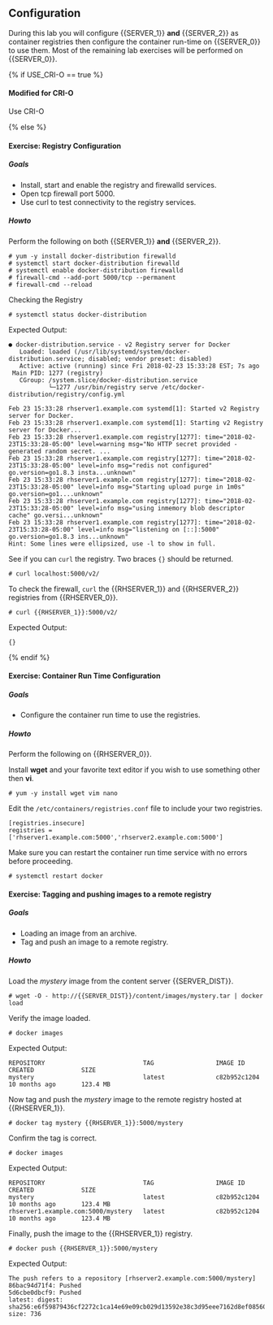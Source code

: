 ## Configuration
During this lab you will configure {{SERVER_1}} **and** {{SERVER_2}} as container registries then configure the container run-time on {{SERVER_0}} to use them. Most of the remaining lab exercises will be performed on {{SERVER_0}}. 

{% if USE_CRI-O == true %}

#### Modified for CRI-O
Use CRI-O

{% else %}

#### Exercise: Registry Configuration

##### Goals 

* Install, start and enable the registry and firewalld services.
* Open tcp firewall port 5000. 
* Use curl to test connectivity to the registry services.

##### Howto

Perform the following on both {{SERVER_1}} **and** {{SERVER_2}}.

~~~shell
# yum -y install docker-distribution firewalld
# systemctl start docker-distribution firewalld
# systemctl enable docker-distribution firewalld
# firewall-cmd --add-port 5000/tcp --permanent
# firewall-cmd --reload
~~~

Checking the Registry

~~~shell
# systemctl status docker-distribution
~~~~
Expected Output:

~~~shell
● docker-distribution.service - v2 Registry server for Docker
   Loaded: loaded (/usr/lib/systemd/system/docker-distribution.service; disabled; vendor preset: disabled)
   Active: active (running) since Fri 2018-02-23 15:33:28 EST; 7s ago
 Main PID: 1277 (registry)
   CGroup: /system.slice/docker-distribution.service
           └─1277 /usr/bin/registry serve /etc/docker-distribution/registry/config.yml

Feb 23 15:33:28 rhserver1.example.com systemd[1]: Started v2 Registry server for Docker.
Feb 23 15:33:28 rhserver1.example.com systemd[1]: Starting v2 Registry server for Docker...
Feb 23 15:33:28 rhserver1.example.com registry[1277]: time="2018-02-23T15:33:28-05:00" level=warning msg="No HTTP secret provided - generated random secret. ...
Feb 23 15:33:28 rhserver1.example.com registry[1277]: time="2018-02-23T15:33:28-05:00" level=info msg="redis not configured" go.version=go1.8.3 insta...unknown"
Feb 23 15:33:28 rhserver1.example.com registry[1277]: time="2018-02-23T15:33:28-05:00" level=info msg="Starting upload purge in 1m0s" go.version=go1....unknown"
Feb 23 15:33:28 rhserver1.example.com registry[1277]: time="2018-02-23T15:33:28-05:00" level=info msg="using inmemory blob descriptor cache" go.versi...unknown"
Feb 23 15:33:28 rhserver1.example.com registry[1277]: time="2018-02-23T15:33:28-05:00" level=info msg="listening on [::]:5000" go.version=go1.8.3 ins...unknown"
Hint: Some lines were ellipsized, use -l to show in full.
~~~

See if you can `curl` the registry. Two braces `{}` should be returned.
~~~shell
# curl localhost:5000/v2/
~~~

To check the firewall, `curl` the {{RHSERVER_1}} and {{RHSERVER_2}} registries from {{RHSERVER_0}}.
~~~shell
# curl {{RHSERVER_1}}:5000/v2/
~~~
Expected Output:

~~~shell
{}
~~~~

{% endif %}

#### Exercise: Container Run Time Configuration

##### Goals

* Configure the container run time to use the registries.

##### Howto

Perform the following on {{RHSERVER_0}}.

Install **wget** and your favorite text editor if you wish to use something other then **vi**.
~~~
# yum -y install wget vim nano
~~~

Edit the `/etc/containers/registries.conf` file to include your two registries.

~~~shell
[registries.insecure]
registries = ['rhserver1.example.com:5000','rhserver2.example.com:5000']
~~~~

Make sure you can restart the container run time service with no errors before proceeding.

~~~shell
# systemctl restart docker
~~~

#### Exercise: Tagging and pushing images to a remote registry

##### Goals
* Loading an image from an archive. 
* Tag and push an image to a remote registry.

##### Howto

Load the *mystery* image from the content server {{SERVER_DIST}}.
~~~
# wget -O - http://{{SERVER_DIST}}/content/images/mystery.tar | docker load
~~~

Verify the image loaded.
~~~shell
# docker images
~~~
Expected Output:

~~~shell
REPOSITORY                           TAG                 IMAGE ID            CREATED             SIZE
mystery                              latest              c82b952c1204        10 months ago       123.4 MB
~~~

Now tag and push the *mystery* image to the remote registry hosted at {{RHSERVER_1}}.
~~~
# docker tag mystery {{RHSERVER_1}}:5000/mystery
~~~

Confirm the tag is correct.
~~~
# docker images
~~~
Expected Output:
~~~
REPOSITORY                           TAG                 IMAGE ID            CREATED             SIZE
mystery                              latest              c82b952c1204        10 months ago       123.4 MB
rhserver1.example.com:5000/mystery   latest              c82b952c1204        10 months ago       123.4 MB
~~~

Finally, push the image to the {{RHSERVER_1}} registry.
~~~
# docker push {{RHSERVER_1}}:5000/mystery
~~~

Expected Output:
~~~
The push refers to a repository [rhserver2.example.com:5000/mystery]
86bac94d71f4: Pushed 
5d6cbe0dbcf9: Pushed 
latest: digest: sha256:e6f59879436cf2272c1ca14e69e09cb029d13592e38c3d95eee7162d8ef08560 size: 736
~~~